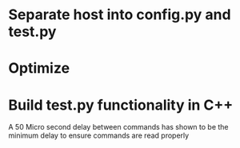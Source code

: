 # Separate host into config.py and test.py
# Optimize 
# Build test.py functionality in C++ 

A 50 Micro second delay between commands has shown to be the minimum delay to ensure commands are read properly